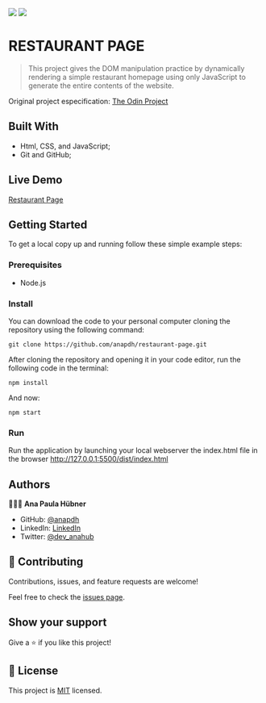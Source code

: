 ![](https://img.shields.io/badge/Microverse-blueviolet) ![](https://img.shields.io/badge/JavaScript-yellow)

# RESTAURANT PAGE

> This project gives the DOM manipulation practice by dynamically rendering a simple restaurant homepage using only JavaScript to generate the entire contents of the website.

Original project especification: [The Odin Project](https://www.theodinproject.com/paths/full-stack-javascript/courses/javascript/lessons/restaurant-page)


## Built With

- Html, CSS, and JavaScript;
- Git and GitHub;

## Live Demo
[Restaurant Page](https://anapdh.github.io/restaurant-page/)

## Getting Started


To get a local copy up and running follow these simple example steps:

### Prerequisites

- Node.js

### Install

You can download the code to your personal computer cloning the repository using the following command:

```
git clone https://github.com/anapdh/restaurant-page.git
```

After cloning the repository and opening it in your code editor, run the following code in the terminal:

```
npm install
```

And now:
```
npm start
```

### Run

Run the application by launching your local webserver the index.html file in the browser http://127.0.0.1:5500/dist/index.html

## Authors

👩🏼‍💻 **Ana Paula Hübner**

- GitHub: [@anapdh](https://github.com/anapdh)
- LinkedIn: [LinkedIn](https://www.linkedin.com/in/anapdh)
- Twitter: [@dev_anahub](https://twitter.com/dev_anahub)

## 🤝 Contributing

Contributions, issues, and feature requests are welcome!

Feel free to check the [issues page](https://github.com/anapdh/restaurant-page/issues).

## Show your support

Give a ⭐️ if you like this project!

## 📝 License

This project is [MIT](./LICENSE) licensed.
